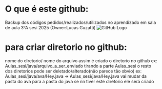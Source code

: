 # O que é este github:
Backup dos códigos pedidos/realizados/utilizados no aprendizado em sala de aula 3°A sesi 2025 (Owner:Lucas Guzatti)
![GitHub Logo](https://github.githubassets.com/assets/GitHub-Logo-ee398b662d42.png)

# para criar diretorio no github:
nome do diretorio/ nome do arquivo 
assim é criado o diretorio no github
ex: Aulas_sesi/java/arquivo_a_ser_enviado
tirando a parte Aulas_sesi o resto dos diretorios pode ser deletado/alterado(não parece tão obvio) ex: Aulas_sesi/java/ava/Hey.java → Aulas_sesi/java/Hey.java vai mudar da pasta do ava para a pasta do java
se nn tiver este diretorio ele será criado
